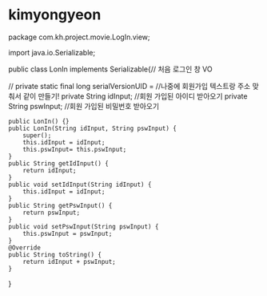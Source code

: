 # kimyongyeon

package com.kh.project.movie.LogIn.view;

import java.io.Serializable;

public class LonIn implements Serializable{// 처음 로그인 창 VO

//	private static final long serialVersionUID = //나중에 회원가입 텍스트랑 주소 맞춰서 같이 만들기!
	private String idInput; //회원 가입된  아이디 받아오기
	private String pswInput; //회원 가입된  비밀번호 받아오기
	
	
	public LonIn() {}
	public LonIn(String idInput, String pswInput) {
		super();
		this.idInput = idInput;
		this.pswInput= this.pswInput;
	}
	public String getIdInput() {
		return idInput;
	}
	public void setIdInput(String idInput) {
		this.idInput = idInput;
	}
	public String getPswInput() {
		return pswInput;
	}
	public void setPswInput(String pswInput) {
		this.pswInput = pswInput;
	}
	@Override
	public String toString() {
		return idInput + pswInput;
	}
	
}
